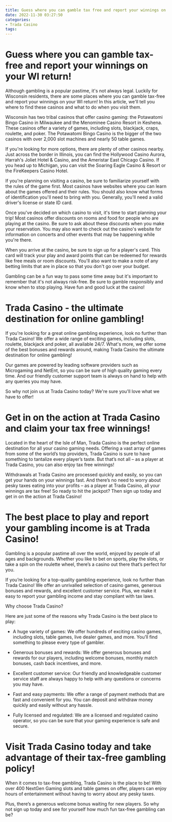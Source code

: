 ```yaml
---
title: Guess where you can gamble tax free and report your winnings on your WI return!
date: 2022-11-30 03:27:50
categories:
- Trada Casino
tags:
---
```



#  Guess where you can gamble tax-free and report your winnings on your WI return!

Although gambling is a popular pastime, it's not always legal. Luckily for Wisconsin residents, there are some places where you can gamble tax-free and report your winnings on your WI return! In this article, we'll tell you where to find these casinos and what to do when you visit them.

Wisconsin has two tribal casinos that offer casino gaming: the Potawatomi Bingo Casino in Milwaukee and the Menominee Casino Resort in Keshena. These casinos offer a variety of games, including slots, blackjack, craps, roulette, and poker. The Potawatomi Bingo Casino is the bigger of the two casinos with over 2,000 slot machines and nearly 50 table games.

If you're looking for more options, there are plenty of other casinos nearby. Just across the border in Illinois, you can find the Hollywood Casino Aurora, Harrah's Joliet Hotel & Casino, and the Ameristar East Chicago Casino. If you head up to Michigan, you can visit the Soaring Eagle Casino & Resort or the FireKeepers Casino Hotel.

If you're planning on visiting a casino, be sure to familiarize yourself with the rules of the game first. Most casinos have websites where you can learn about the games offered and their rules. You should also know what forms of identification you'll need to bring with you. Generally, you'll need a valid driver's license or state ID card.

Once you've decided on which casino to visit, it's time to start planning your trip! Most casinos offer discounts on rooms and food for people who are playing at the casino. Be sure to ask about these discounts when you make your reservation. You may also want to check out the casino's website for information on concerts and other events that may be happening while you're there.

When you arrive at the casino, be sure to sign up for a player's card. This card will track your play and award points that can be redeemed for rewards like free meals or room discounts. You'll also want to make a note of any betting limits that are in place so that you don't go over your budget.

Gambling can be a fun way to pass some time away but it's important to remember that it's not always risk-free. Be sure to gamble responsibly and know when to stop playing. Have fun and good luck at the casino!

#  Trada Casino - the ultimate destination for online gambling!

If you're looking for a great online gambling experience, look no further than Trada Casino! We offer a wide range of exciting games, including slots, roulette, blackjack and poker, all available 24/7. What's more, we offer some of the best bonuses and rewards around, making Trada Casino the ultimate destination for online gambling!

Our games are powered by leading software providers such as Microgaming and NetEnt, so you can be sure of high quality gaming every time. And our friendly customer support team is always on hand to help with any queries you may have.

So why not join us at Trada Casino today? We're sure you'll love what we have to offer!

#  Get in on the action at Trada Casino and claim your tax free winnings!

Located in the heart of the Isle of Man, Trada Casino is the perfect online destination for all your casino gaming needs. Offering a vast array of games from some of the world’s top providers, Trada Casino is sure to have something to tantalize every player’s taste. But that’s not all – as a player at Trada Casino, you can also enjoy tax free winnings!

Withdrawals at Trada Casino are processed quickly and easily, so you can get your hands on your winnings fast. And there’s no need to worry about pesky taxes eating into your profits – as a player at Trada Casino, all your winnings are tax free! So ready to hit the jackpot? Then sign up today and get in on the action at Trada Casino!

#  The best place to play and report your gambling income is at Trada Casino!

Gambling is a popular pastime all over the world, enjoyed by people of all ages and backgrounds. Whether you like to bet on sports, play the slots, or take a spin on the roulette wheel, there’s a casino out there that’s perfect for you.

If you’re looking for a top-quality gambling experience, look no further than Trada Casino! We offer an unrivalled selection of casino games, generous bonuses and rewards, and excellent customer service. Plus, we make it easy to report your gambling income and stay compliant with tax laws.

Why choose Trada Casino?

Here are just some of the reasons why Trada Casino is the best place to play:

- A huge variety of games: We offer hundreds of exciting casino games, including slots, table games, live dealer games, and more. You’ll find something to please every type of gambler.

- Generous bonuses and rewards: We offer generous bonuses and rewards for our players, including welcome bonuses, monthly match bonuses, cash back incentives, and more.

- Excellent customer service: Our friendly and knowledgeable customer service staff are always happy to help with any questions or concerns you may have.

- Fast and easy payments: We offer a range of payment methods that are fast and convenient for you. You can deposit and withdraw money quickly and easily without any hassle.

- Fully licensed and regulated: We are a licensed and regulated casino operator, so you can be sure that your gaming experience is safe and secure.

#  Visit Trada Casino today and take advantage of their tax-free gambling policy!

When it comes to tax-free gambling, Trada Casino is the place to be! With over 400 NextGen Gaming slots and table games on offer, players can enjoy hours of entertainment without having to worry about any pesky taxes.

Plus, there’s a generous welcome bonus waiting for new players. So why not sign up today and see for yourself how much fun tax-free gambling can be?